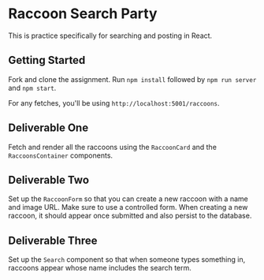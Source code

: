 # Raccoon Search Party

This is practice specifically for searching and posting in React.

## Getting Started

Fork and clone the assignment. Run `npm install` followed by `npm run server` and `npm start`.

For any fetches, you'll be using `http://localhost:5001/raccoons`.

## Deliverable One

Fetch and render all the raccoons using the `RaccoonCard` and the `RaccoonsContainer` components.

## Deliverable Two

Set up the `RaccoonForm` so that you can create a new raccoon with a name and image URL. Make sure to use a controlled form. When creating a new raccoon, it should appear once submitted and also persist to the database.

## Deliverable Three

Set up the `Search` component so that when someone types something in, raccoons appear whose name includes the search term.
